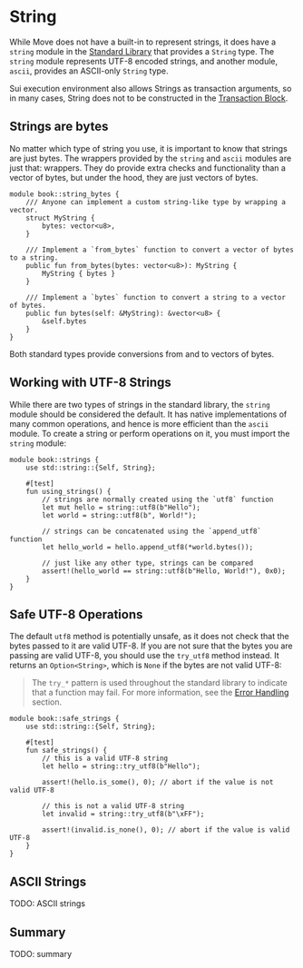 # String

While Move does not have a built-in to represent strings, it does have a `string` module in the [Standard Library](./standard-library.md) that provides a `String` type. The `string` module represents UTF-8 encoded strings, and another module, `ascii`, provides an ASCII-only `String` type.

Sui execution environment also allows Strings as transaction arguments, so in many cases, String does not to be constructed in the [Transaction Block](./../concepts/what-is-a-transaction.md).

## Strings are bytes

No matter which type of string you use, it is important to know that strings are just bytes. The wrappers provided by the `string` and `ascii` modules are just that: wrappers. They do provide extra checks and functionality than a vector of bytes, but under the hood, they are just vectors of bytes.

```move
module book::string_bytes {
    /// Anyone can implement a custom string-like type by wrapping a vector.
    struct MyString {
        bytes: vector<u8>,
    }

    /// Implement a `from_bytes` function to convert a vector of bytes to a string.
    public fun from_bytes(bytes: vector<u8>): MyString {
        MyString { bytes }
    }

    /// Implement a `bytes` function to convert a string to a vector of bytes.
    public fun bytes(self: &MyString): &vector<u8> {
        &self.bytes
    }
}
```

Both standard types provide conversions from and to vectors of bytes.

## Working with UTF-8 Strings

While there are two types of strings in the standard library, the `string` module should be considered the default. It has native implementations of many common operations, and hence is more efficient than the `ascii` module. To create a string or perform operations on it, you must import the `string` module:

```move
module book::strings {
    use std::string::{Self, String};

    #[test]
    fun using_strings() {
        // strings are normally created using the `utf8` function
        let mut hello = string::utf8(b"Hello");
        let world = string::utf8(b", World!");

        // strings can be concatenated using the `append_utf8` function
        let hello_world = hello.append_utf8(*world.bytes());

        // just like any other type, strings can be compared
        assert!(hello_world == string::utf8(b"Hello, World!"), 0x0);
    }
}
```

## Safe UTF-8 Operations

The default `utf8` method is potentially unsafe, as it does not check that the bytes passed to it are valid UTF-8. If you are not sure that the bytes you are passing are valid UTF-8, you should use the `try_utf8` method instead. It returns an `Option<String>`, which is `None` if the bytes are not valid UTF-8:

> The `try_*` pattern is used throughout the standard library to indicate that a function may fail. For more information, see the [Error Handling](./error-handling.md) section.

```move
module book::safe_strings {
    use std::string::{Self, String};

    #[test]
    fun safe_strings() {
        // this is a valid UTF-8 string
        let hello = string::try_utf8(b"Hello");

        assert!(hello.is_some(), 0); // abort if the value is not valid UTF-8

        // this is not a valid UTF-8 string
        let invalid = string::try_utf8(b"\xFF");

        assert!(invalid.is_none(), 0); // abort if the value is valid UTF-8
    }
}
```

## ASCII Strings

TODO: ASCII strings

## Summary

TODO: summary
